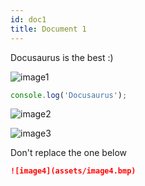```yaml
---
id: doc1
title: Document 1
---
```


Docusaurus is the best :)

![image1](assets/image1.png)

```js
console.log('Docusaurus');
```

![image2](assets/image2.jpg)

![image3](assets/image3.gif)

Don't replace the one below

```md
![image4](assets/image4.bmp)
```
